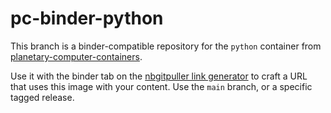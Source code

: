 # pc-binder-python

This branch is a binder-compatible repository for the `python` container from [planetary-computer-containers](https://github.com/microsoft/planetary-computer-containers).

Use it with the binder tab on the [nbgitpuller link generator](https://jupyterhub.github.io/nbgitpuller/link?tab=binder) to craft a URL that uses this image with your content. Use the `main` branch, or a specific tagged release.
